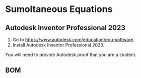 # Sumoltaneous Equations

## Autodesk Inventor Professional 2023

1. Go to https://www.autodesk.com/education/edu-software.
1. Install Autodesk Inventor Professional 2023.

You will need to provide Autodesk proof that you are a student.

## BOM

